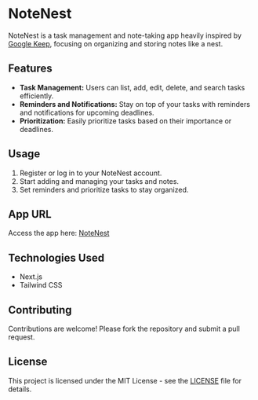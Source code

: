 # NoteNest

NoteNest is a task management and note-taking app heavily inspired by [Google Keep](https://google.com/keep), focusing on organizing and storing notes like a nest.

## Features

- **Task Management:** Users can list, add, edit, delete, and search tasks efficiently.
- **Reminders and Notifications:** Stay on top of your tasks with reminders and notifications for upcoming deadlines.
- **Prioritization:** Easily prioritize tasks based on their importance or deadlines.

## Usage

1. Register or log in to your NoteNest account.
2. Start adding and managing your tasks and notes.
3. Set reminders and prioritize tasks to stay organized.

## App URL

Access the app here: [NoteNest](https://bearmentor-notenest.azizramdan.id/)

## Technologies Used

- Next.js
- Tailwind CSS

## Contributing

Contributions are welcome! Please fork the repository and submit a pull request.

## License

This project is licensed under the MIT License - see the [LICENSE](LICENSE) file for details.
